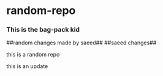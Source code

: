# random-repo


### This is the bag-pack kid ###


##random changes made by saeed##
##saeed changes##

this is a random repo


this is an update

